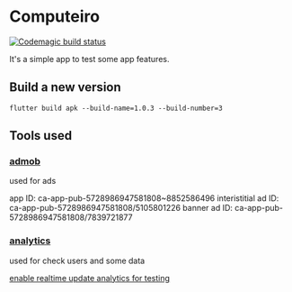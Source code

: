 # Computeiro

[![Codemagic build status](https://api.codemagic.io/apps/5cb165b1aef6f8001d732419/5cb165b1aef6f8001d732418/status_badge.svg)](https://codemagic.io/apps/5cb165b1aef6f8001d732419/5cb165b1aef6f8001d732418/latest_build)

It's a simple app to test some app features.

## Build a new version

```
flutter build apk --build-name=1.0.3 --build-number=3
```

## Tools used

### [admob](https://apps.admob.com/v2/apps/8852586496/adunits/list?_ga=2.111571204.1678589103.1555132940-411955671.1555132940)

used for ads

app ID: ca-app-pub-5728986947581808~8852586496
interistitial ad ID: ca-app-pub-5728986947581808/5105801226
banner ad ID: ca-app-pub-5728986947581808/7839721877

### [analytics](https://console.firebase.google.com/u/0/project/computeiro-520c1/analytics/app/android:pineapple.tech.computeiro/overview%3Ft=1&cs=app.m.dashboard.overview&g=1)

used for check users and some data

[enable realtime update analytics for testing](https://support.google.com/firebase/answer/7201382?hl=pt&utm_id=ad&authuser=0)
